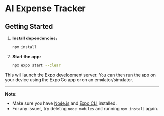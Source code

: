 # AI Expense Tracker

## Getting Started

1. **Install dependencies:**
   ```sh
   npm install
   ```

2. **Start the app:**
   ```sh
   npx expo start --clear
   ```

This will launch the Expo development server. You can then run the app on your device using the Expo Go app or on an emulator/simulator.

---

**Note:**  
- Make sure you have [Node.js](https://nodejs.org/) and [Expo CLI](https://docs.expo.dev/get-started/installation/) installed.
- For any issues, try deleting `node_modules` and running `npm install` again.